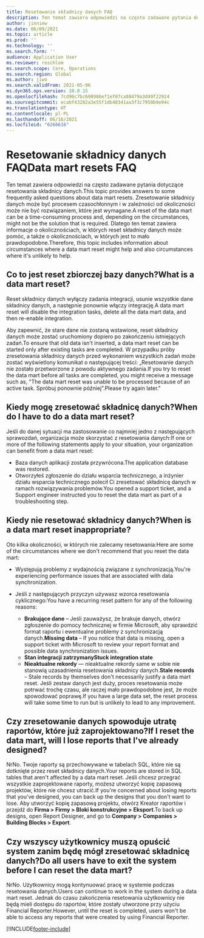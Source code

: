 ```yaml
---
title: Resetowanie składnicy danych FAQ
description: Ten temat zawiera odpowiedzi na często zadawane pytania dotyczące resetowania składnicy danych.
author: jinniew
ms.date: 06/09/2021
ms.topic: article
ms.prod: ''
ms.technology: ''
ms.search.form: ''
audience: Application User
ms.reviewer: roschlom
ms.search.scope: Core, Operations
ms.search.region: Global
ms.author: jiwo
ms.search.validFrom: 2021-05-06
ms.dyn365.ops.version: 10.0.15
ms.openlocfilehash: 7cd96c7bc698986ef1ef07ca88479a3d49f22924
ms.sourcegitcommit: ecabf43282a3e55f1db40341aa3f3c7950b9e94c
ms.translationtype: HT
ms.contentlocale: pl-PL
ms.lasthandoff: 06/16/2021
ms.locfileid: "6266616"
---
```

# <a name="data-mart-resets-faq"></a><span data-ttu-id="e5ce5-103">Resetowanie składnicy danych FAQ</span><span class="sxs-lookup"><span data-stu-id="e5ce5-103">Data mart resets FAQ</span></span>

<span data-ttu-id="e5ce5-104">Ten temat zawiera odpowiedzi na często zadawane pytania dotyczące resetowania składnicy danych.</span><span class="sxs-lookup"><span data-stu-id="e5ce5-104">This topic provides answers to some frequently asked questions about data mart resets.</span></span> <span data-ttu-id="e5ce5-105">Zresetowanie składnicy danych może być procesem czasochłonnym i w zależności od okoliczności może nie być rozwiązaniem, które jest wymagane.</span><span class="sxs-lookup"><span data-stu-id="e5ce5-105">A reset of the data mart can be a time-consuming process and, depending on the circumstances, might not be the solution that is required.</span></span> <span data-ttu-id="e5ce5-106">Dlatego ten temat zawiera informacje o okolicznościach, w których reset składnicy danych może pomóc, a także o okolicznościach, w których jest to mało prawdopodobne.</span><span class="sxs-lookup"><span data-stu-id="e5ce5-106">Therefore, this topic includes information about circumstances where a data mart reset might help and also circumstances where it's unlikely to help.</span></span>

## <a name="what-is-a-data-mart-reset"></a><span data-ttu-id="e5ce5-107">Co to jest reset zbiorczej bazy danych?</span><span class="sxs-lookup"><span data-stu-id="e5ce5-107">What is a data mart reset?</span></span>

<span data-ttu-id="e5ce5-108">Reset składnicy danych wyłączy zadania integracji, usunie wszystkie dane składnicy danych, a następnie ponownie włączy integrację.</span><span class="sxs-lookup"><span data-stu-id="e5ce5-108">A data mart reset will disable the integration tasks, delete all the data mart data, and then re-enable integration.</span></span>

<span data-ttu-id="e5ce5-109">Aby zapewnić, że stare dane nie zostaną wstawione, reset składnicy danych może zostać uruchomiony dopiero po zakończeniu istniejących zadań.</span><span class="sxs-lookup"><span data-stu-id="e5ce5-109">To ensure that old data isn't inserted, a data mart reset can be started only after existing tasks are completed.</span></span> <span data-ttu-id="e5ce5-110">W przypadku próby zresetowania składnicy danych przed wykonaniem wszystkich zadań może zostać wyświetlony komunikat o następującej treści: „Resetowanie danych nie zostało przetworzone z powodu aktywnego zadania.</span><span class="sxs-lookup"><span data-stu-id="e5ce5-110">If you try to reset the data mart before all tasks are completed, you might receive a message such as, "The data mart reset was unable to be processed because of an active task.</span></span> <span data-ttu-id="e5ce5-111">Spróbuj ponownie później”.</span><span class="sxs-lookup"><span data-stu-id="e5ce5-111">Please try again later."</span></span>

## <a name="when-do-i-have-to-do-a-data-mart-reset"></a><span data-ttu-id="e5ce5-112">Kiedy mogę zresetować składnicę danych?</span><span class="sxs-lookup"><span data-stu-id="e5ce5-112">When do I have to do a data mart reset?</span></span>

<span data-ttu-id="e5ce5-113">Jeśli do danej sytuacji ma zastosowanie co najmniej jedno z następujących sprawozdań, organizacja może skorzystać z resetowania danych:</span><span class="sxs-lookup"><span data-stu-id="e5ce5-113">If one or more of the following statements apply to your situation, your organization can benefit from a data mart reset:</span></span>

- <span data-ttu-id="e5ce5-114">Baza danych aplikacji została przywrócona.</span><span class="sxs-lookup"><span data-stu-id="e5ce5-114">The application database was restored.</span></span>
- <span data-ttu-id="e5ce5-115">Otworzyłeś zgłoszenie do działu wsparcia technicznego, a inżynier działu wsparcia technicznego polecił Ci zresetować składnicę danych w ramach rozwiązywania problemów.</span><span class="sxs-lookup"><span data-stu-id="e5ce5-115">You opened a support ticket, and a Support engineer instructed you to reset the data mart as part of a troubleshooting step.</span></span>
 
## <a name="when-is-a-data-mart-reset-inappropriate"></a><span data-ttu-id="e5ce5-116">Kiedy nie resetować składnicy danych?</span><span class="sxs-lookup"><span data-stu-id="e5ce5-116">When is a data mart reset inappropriate?</span></span>

<span data-ttu-id="e5ce5-117">Oto kilka okoliczności, w których nie zalecamy resetowania:</span><span class="sxs-lookup"><span data-stu-id="e5ce5-117">Here are some of the circumstances where we don't recommend that you reset the data mart:</span></span>

- <span data-ttu-id="e5ce5-118">Występują problemy z wydajnością związane z synchronizacją.</span><span class="sxs-lookup"><span data-stu-id="e5ce5-118">You're experiencing performance issues that are associated with data synchronization.</span></span>
- <span data-ttu-id="e5ce5-119">Jeśli z następujących przyczyn używasz wzorca resetowania cyklicznego:</span><span class="sxs-lookup"><span data-stu-id="e5ce5-119">You have a recurring reset pattern for any of the following reasons:</span></span>

    - <span data-ttu-id="e5ce5-120">**Brakujące dane** – Jeśli zauważysz, że brakuje danych, otwórz zgłoszenie do pomocy technicznej w firmie Microsoft, aby sprawdzić format raportu i ewentualne problemy z synchronizacją danych.</span><span class="sxs-lookup"><span data-stu-id="e5ce5-120">**Missing data** – If you notice that data is missing, open a support ticket with Microsoft to review your report format and possible data synchronization issues.</span></span>
    - <span data-ttu-id="e5ce5-121">**Stan integracji zatrzymany**</span><span class="sxs-lookup"><span data-stu-id="e5ce5-121">**Stuck integration state**</span></span>
    - <span data-ttu-id="e5ce5-122">**Nieaktualne rekordy** — nieaktualne rekordy same w sobie nie stanowią uzasadnienia resetowania składnicy danych.</span><span class="sxs-lookup"><span data-stu-id="e5ce5-122">**Stale records** – Stale records by themselves don't necessarily justify a data mart reset.</span></span> <span data-ttu-id="e5ce5-123">Jeśli zestaw danych jest duży, proces resetowania może potrwać trochę czasu, ale raczej mało prawdopodobne jest, że może spowodować poprawę.</span><span class="sxs-lookup"><span data-stu-id="e5ce5-123">If you have a large data set, the reset process will take some time to run but is unlikely to lead to any improvement.</span></span>

## <a name="if-i-reset-the-data-mart-will-i-lose-reports-that-ive-already-designed"></a><span data-ttu-id="e5ce5-124">Czy zresetowanie danych spowoduje utratę raportów, które już zaprojektowano?</span><span class="sxs-lookup"><span data-stu-id="e5ce5-124">If I reset the data mart, will I lose reports that I've already designed?</span></span>

<span data-ttu-id="e5ce5-125">Nr</span><span class="sxs-lookup"><span data-stu-id="e5ce5-125">No.</span></span> <span data-ttu-id="e5ce5-126">Twoje raporty są przechowywane w tabelach SQL, które nie są dotknięte przez reset składnicy danych.</span><span class="sxs-lookup"><span data-stu-id="e5ce5-126">Your reports are stored in SQL tables that aren't affected by a data mart reset.</span></span> <span data-ttu-id="e5ce5-127">Jeśli chcesz przegrać wszystkie zaprojektowane raporty, możesz utworzyć kopię zapasową projektów, które nie chcesz utracić.</span><span class="sxs-lookup"><span data-stu-id="e5ce5-127">If you're concerned about losing reports that you've designed, you can back up the designs that you don't want to lose.</span></span> <span data-ttu-id="e5ce5-128">Aby utworzyć kopię zapasową projektu, otwórz Kreator raportów i przejdź do **Firma \> Firmy \> Bloki konstrukcyjne \> Eksport**.</span><span class="sxs-lookup"><span data-stu-id="e5ce5-128">To back up designs, open Report Designer, and go to **Company \> Companies \> Building Blocks \> Export**.</span></span>
 
## <a name="do-all-users-have-to-exit-the-system-before-i-can-reset-the-data-mart"></a><span data-ttu-id="e5ce5-129">Czy wszyscy użytkownicy muszą opuścić system zanim będę mógł zresetować składnicę danych?</span><span class="sxs-lookup"><span data-stu-id="e5ce5-129">Do all users have to exit the system before I can reset the data mart?</span></span>

<span data-ttu-id="e5ce5-130">Nr</span><span class="sxs-lookup"><span data-stu-id="e5ce5-130">No.</span></span> <span data-ttu-id="e5ce5-131">Użytkownicy mogą kontynuować pracę w systemie podczas resetowania danych.</span><span class="sxs-lookup"><span data-stu-id="e5ce5-131">Users can continue to work in the system during a data mart reset.</span></span> <span data-ttu-id="e5ce5-132">Jednak do czasu zakończenia resetowania użytkownicy nie będą mieli dostępu do raportów, które zostały utworzone przy użyciu Financial Reporter.</span><span class="sxs-lookup"><span data-stu-id="e5ce5-132">However, until the reset is completed, users won't be able to access any reports that were created by using Financial Reporter.</span></span>

[!INCLUDE[footer-include](../../../includes/footer-banner.md)]
